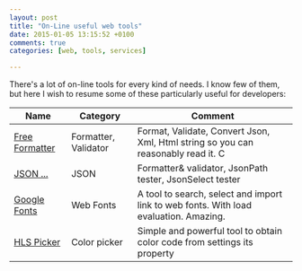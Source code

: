 ```yaml
---
layout: post
title: "On-Line useful web tools"
date: 2015-01-05 13:15:52 +0100
comments: true
categories: [web, tools, services]

---
```


There's a lot of on-line tools for every kind of needs. I know few of them, but here I wish to resume some of these particularly useful for developers:

|Name|Category|Comment|
|----|--------|-------|
|[Free Formatter](http://www.freeformatter.com/)|Formatter, Validator|Format, Validate, Convert Json, Xml, Html string so you can reasonably read it. C|
|[JSON ...](http://jsonformatter.curiousconcept.com/)|JSON|Formatter& validator, JsonPath tester, JsonSelect tester
|[Google Fonts](http://www.google.com/fonts)|Web Fonts|A tool to search, select and import link to web fonts. With load evaluation. Amazing.|
|[HLS Picker](http://hslpicker.com)|Color picker| Simple and powerful tool to obtain color code from settings its property|

